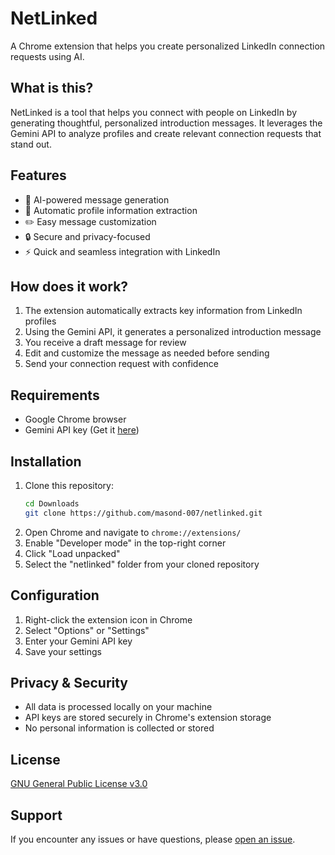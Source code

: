 # NetLinked

A Chrome extension that helps you create personalized LinkedIn connection requests using AI.

## What is this?
NetLinked is a tool that helps you connect with people on LinkedIn by generating thoughtful, personalized introduction messages. It leverages the Gemini API to analyze profiles and create relevant connection requests that stand out.

## Features
- 🤖 AI-powered message generation
- 👤 Automatic profile information extraction
- ✏️ Easy message customization
- 🔒 Secure and privacy-focused
- ⚡ Quick and seamless integration with LinkedIn

## How does it work?
1. The extension automatically extracts key information from LinkedIn profiles
2. Using the Gemini API, it generates a personalized introduction message
3. You receive a draft message for review
4. Edit and customize the message as needed before sending
5. Send your connection request with confidence

## Requirements
- Google Chrome browser
- Gemini API key (Get it [here](https://makersuite.google.com/app/apikey))

## Installation
1. Clone this repository:
   ```bash
   cd Downloads
   git clone https://github.com/masond-007/netlinked.git
   ```
2. Open Chrome and navigate to `chrome://extensions/`
3. Enable "Developer mode" in the top-right corner
4. Click "Load unpacked"
5. Select the "netlinked" folder from your cloned repository

## Configuration
1. Right-click the extension icon in Chrome
2. Select "Options" or "Settings"
3. Enter your Gemini API key
4. Save your settings

## Privacy & Security
- All data is processed locally on your machine
- API keys are stored securely in Chrome's extension storage
- No personal information is collected or stored

## License
[GNU General Public License v3.0](LICENSE)

## Support
If you encounter any issues or have questions, please [open an issue](https://github.com/masond-007/netlinked/issues).